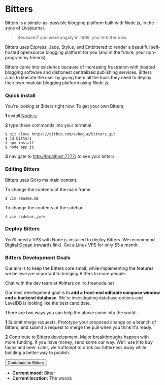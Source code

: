 Bitters
=======

Bitters is a simple-as-possible blogging platform built with Node.js, in the style of Livejournal.

> Because if you were angsty in 1999, you're bitter now.

Bitters uses Express, Jade, Stylus, and Embittered to render a beautiful self-hosted opensource blogging platform for you (and in the future, your non-programmy friends).

Bitters came into existence because of increasing frustration with bloated blogging software and dishonest centralized publishing services. Bitters aims to liberate the user by giving them all the tools they need to deploy their own modular blogging platform using Node.js.

### Quick install

You're looking at Bitters right now. To get your own Bitters, 

**1** install [Node.js](http://nodejs.org/)

**2** type these commands into your terminal

	$ git clone https://github.com/evbogue/bitters.git
	$ cd bitters
	$ npm install
	$ node app.js

**3** navigate to [http://localhost:7777/](http://localhost:7777/) to see your bitters

### Editing Bitters

Bitters uses Git to maintain content.

To change the contents of the main frame

	$ vim readme.md 

To change the contents of the sidebar

	$ vim sidebar.jade

### Deploy Bitters

You'll need a VPS with Node.js installed to deploy Bitters. We recommend [Digital Ocean](https://www.digitalocean.com/?refcode=178513b8d257) (rewards link). Get a Linux VPS for only $5 a month.

### Bitters Development Goals

Our aim is to keep the Bitters core small, while implementing the features we believe are important to bringing Bitters to more people.

Chat with the dev team at #bitters on irc.freenode.net

Our next development goal is to **add a front-end editable compose window and a backend database**. We're investigating database options and LevelDB is looking like the best candidate. 

There are two ways you can help the above come into the world.

**1** Submit merge requests. Prototype your proposed change on a branch of Bitters, and submit a request to merge the pull when you think it's ready.

**2** Contribute to Bitters development. Major breakthroughs happen with more funding. If you have money, send some our way. We'll use it to buy tacos and beer. Later, we'll attempt to drink our bitterness away while building a better way to publish.



<a href="https://www.paypal.com/cgi-bin/webscr?cmd=_s-xclick&hosted_button_id=AA4E78WA9Y3V2"><button>Contribute to Bitters</button></a>

+ **Current mood:** Bitter
+ **Current location:** The woods
